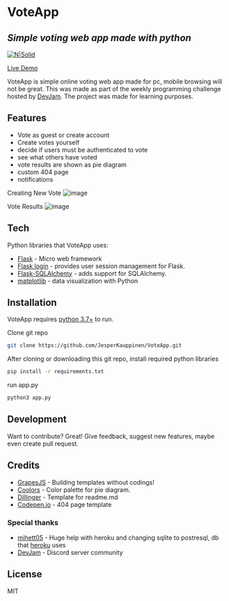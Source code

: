 # VoteApp
## _Simple voting web app made with python_

[![N|Solid](https://flask.palletsprojects.com/en/2.0.x/_images/flask-logo.png)](https://flask.palletsprojects.com/en/2.0.x/)

[Live Demo](https://jeb-voteapp.herokuapp.com/)

VoteApp is simple online voting web app made for pc, mobile browsing will not be great. 
This was made as part of the weekly programming challenge hosted by [DevJam].
The project was made for learning purposes.

## Features

- Vote as guest or create account
- Create votes yourself
- decide if users must be authenticated to vote 
- see what others have voted
- vote results are shown as pie diagram
- custom 404 page
- notifications

Creating New Vote
![image](https://user-images.githubusercontent.com/76889226/141230845-2ed34f77-4eaf-4bc5-be6a-ccccb4e4fd25.png)

Vote Results
![image](https://user-images.githubusercontent.com/76889226/141230928-fc12eaec-8353-4ddb-a122-9c3b9a7d2546.png)


## Tech

Python libraries that VoteApp uses:

- [Flask] - Micro web framework
- [Flask login] - provides user session management for Flask.
- [Flask-SQLAlchemy] - adds support for SQLAlchemy.
- [matplotlib] - data visualization with Python


## Installation

VoteApp requires [python 3.7+](https://www.python.org/downloads/) to run.

Clone git repo
```sh
git clone https://github.com/JesperKauppinen/VoteApp.git
```

After cloning or downloading this git repo, install required python libraries

```sh
pip install -r requirements.txt
```

run app.py
```sh
python3 app.py
```


## Development

Want to contribute? Great!
Give feedback, suggest new features, maybe even create pull request.


## Credits
- [GrapesJS] - Building templates without codings!
- [Coolors] - Color palette for pie diagram.
- [Dillinger] - Template for readme.md
- [Codepen.io] - 404 page template
### Special thanks
- [mihett05] - Huge help with heroku and changing sqlite to postresql, db that [heroku] uses
- [DevJam] - Discord server community



## License

MIT

   [GrapesJS]: <https://grapesjs.com/>
   [Coolors]: <https://coolors.co/>
   [Dillinger]: <https://dillinger.io/>
   [Flask]: <https://flask.palletsprojects.com/en/2.0.x/>
   [Flask login]: <https://flask-login.readthedocs.io/en/latest/>
   [Flask-SQLAlchemy]: <https://flask-sqlalchemy.palletsprojects.com/en/2.x/>
   [matplotlib]: <https://matplotlib.org/>
   [Codepen.io]: <https://codepen.io/Tibixx/pen/GRKmppz>
   [mihett05]: <https://github.com/mihett05>
   [heroku]: <https://www.heroku.com/>
   [DevJam]: <https://discord.gg/CCJvVD3Edr>
   
